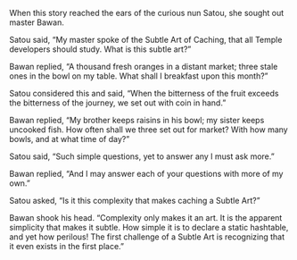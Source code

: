 When this story reached the ears of the curious nun Satou,
she sought out master Bawan.

Satou said, “My master spoke of the Subtle Art of
Caching, that all Temple developers should study.  What is
this subtle art?”

Bawan replied, “A thousand fresh oranges in a distant
market; three stale ones in the bowl on my table.  What
shall I breakfast upon this month?”

Satou considered this and said, “When the bitterness of the
fruit exceeds the bitterness of the journey, we set out with
coin in hand.”

Bawan replied, “My brother keeps raisins in his bowl; my
sister keeps uncooked fish.  How often shall we three set
out for market?  With how many bowls, and at what time of
day?”

Satou said, “Such simple questions, yet to answer any I must
ask more.”

Bawan replied, “And I may answer each of your questions
with more of my own.”

Satou asked, “Is it this complexity that makes caching
a Subtle Art?”

Bawan shook his head.  “Complexity only makes it an art.  It
is the apparent simplicity that makes it subtle.  How simple
it is to declare a static hashtable, and yet how perilous!
The first challenge of a Subtle Art is recognizing that it
even exists in the first place.”

